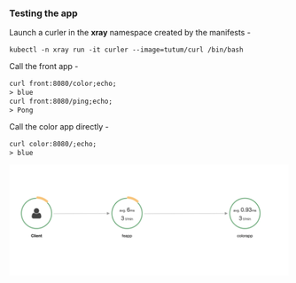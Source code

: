 ### Testing the app

Launch a curler in the **xray** namespace created by the manifests -
```shell script
kubectl -n xray run -it curler --image=tutum/curl /bin/bash
```

Call the front app -
```shell script
curl front:8080/color;echo;
> blue
curl front:8080/ping;echo;
> Pong
```
Call the color app directly -
```shell script
curl color:8080/;echo;
> blue
```

![X-Ray screenshot](xray-screenshot.png)